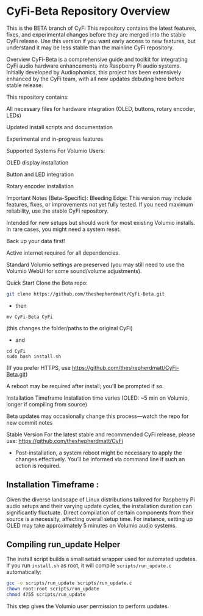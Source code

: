 # CyFi-Beta Repository Overview
This is the BETA branch of CyFi
This repository contains the latest features, fixes, and experimental changes before they are merged into the stable CyFi release.
Use this version if you want early access to new features, but understand it may be less stable than the mainline CyFi repository.

Overview
CyFi-Beta is a comprehensive guide and toolkit for integrating CyFi audio hardware enhancements into Raspberry Pi audio systems. Initially developed by Audiophonics, this project has been extensively enhanced by the CyFi team, with all new updates debuting here before stable release.

This repository contains:

All necessary files for hardware integration (OLED, buttons, rotary encoder, LEDs)

Updated install scripts and documentation

Experimental and in-progress features

Supported Systems
For Volumio Users:

OLED display installation

Button and LED integration

Rotary encoder installation

Important Notes (Beta-Specific):
Bleeding Edge:
This version may include features, fixes, or improvements not yet fully tested.
If you need maximum reliability, use the stable CyFi repository.

Intended for new setups but should work for most existing Volumio installs. In rare cases, you might need a system reset.

Back up your data first!

Active internet required for all dependencies.

Standard Volumio settings are preserved (you may still need to use the Volumio WebUI for some sound/volume adjustments).

Quick Start
Clone the Beta repo:

```bash
git clone https://github.com/theshepherdmatt/CyFi-Beta.git
```
* then
```
mv CyFi-Beta CyFi 
```
(this changes the folder/paths to the original CyFi)

* and
```
cd CyFi
sudo bash install.sh
```

(If you prefer HTTPS, use https://github.com/theshepherdmatt/CyFi-Beta.git)

A reboot may be required after install; you’ll be prompted if so.

Installation Timeframe
Installation time varies (OLED: ~5 min on Volumio, longer if compiling from source)

Beta updates may occasionally change this process—watch the repo for new commit notes

Stable Version
For the latest stable and recommended CyFi release, please use:
https://github.com/theshepherdmatt/CyFi

* Post-installation, a system reboot might be necessary to apply the changes effectively. You’ll be informed via command line if such an action is required.

## Installation Timeframe :
Given the diverse landscape of Linux distributions tailored for Raspberry Pi audio setups and their varying update cycles, the installation duration can significantly fluctuate. Direct compilation of certain components from their source is a necessity, affecting overall setup time. For instance, setting up OLED may take approximately 5 minutes on Volumio audio systems.

## Compiling run_update Helper
The install script builds a small setuid wrapper used for automated updates. If you run `install.sh` as root, it will compile `scripts/run_update.c` automatically:

```bash
gcc -o scripts/run_update scripts/run_update.c
chown root:root scripts/run_update
chmod 4755 scripts/run_update
```

This step gives the Volumio user permission to perform updates.

